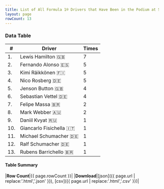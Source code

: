 ```yaml
---
title: List of All Formula 1® Drivers that Have Been in the Podium at Shanghai International Circuit
layout: page
rowCount: 13
---
```


<canvas id="chart" width="400" height="180"></canvas>
<script>
var data = {
    "datasets": [
        {
            "backgroundColor": "#f3a935",
            "borderColor": "#f68639",
            "borderWidth": 1,
            "data": [
                7.0,
                5.0,
                5.0,
                5.0,
                4.0,
                4.0,
                2.0,
                2.0,
                1.0,
                1.0,
                1.0,
                1.0,
                1.0
            ],
            "label": "Times"
        }
    ],
    "labels": [
        "Lewis Hamilton",
        "Fernando Alonso",
        "Kimi Räikkönen",
        "Nico Rosberg",
        "Jenson Button",
        "Sebastian Vettel",
        "Felipe Massa",
        "Mark Webber",
        "Daniil Kvyat",
        "Giancarlo Fisichella",
        "Michael Schumacher",
        "Ralf Schumacher",
        "Rubens Barrichello"
    ]
};
var options = {
  legend: {
    display: false
  },
  scales: {
    xAxes: [{
      ticks: {
        beginAtZero: true,
        maxRotation: 180,
        display: window.innerWidth > 800
      }
    }],
    yAxes: [{
      ticks: {
        beginAtZero: true
      }
    }]
  },
  onResize: function(chart, size) {
    chart.options.scales.xAxes[0].ticks.display = size.width > 800;
  }
};
new Chart("chart", {
    data: data,
    type: 'bar',
    options: options
});
</script>



### Data Table

| # | Driver | Times |
|--|--|--|
| 1. | Lewis Hamilton 🇬🇧 | 7 |
| 2. | Fernando Alonso 🇪🇸 | 5 |
| 3. | Kimi Räikkönen 🇫🇮 | 5 |
| 4. | Nico Rosberg 🇩🇪 | 5 |
| 5. | Jenson Button 🇬🇧 | 4 |
| 6. | Sebastian Vettel 🇩🇪 | 4 |
| 7. | Felipe Massa 🇧🇷 | 2 |
| 8. | Mark Webber 🇦🇺 | 2 |
| 9. | Daniil Kvyat 🇷🇺 | 1 |
| 10. | Giancarlo Fisichella 🇮🇹 | 1 |
| 11. | Michael Schumacher 🇩🇪 | 1 |
| 12. | Ralf Schumacher 🇩🇪 | 1 |
| 13. | Rubens Barrichello 🇧🇷 | 1 |

#### Table Summary

|**Row Count**|{{ page.rowCount }}|
|**Download**|[json]({{ page.url | replace:'.html','.json' }}), [csv]({{ page.url | replace:'.html','.csv' }})|
